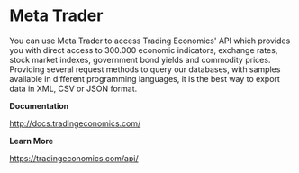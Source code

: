 # Meta Trader

You can use Meta Trader to access Trading Economics' API which provides you with direct access to 300.000 economic indicators, exchange rates, stock market indexes, government bond yields and commodity prices. Providing several request methods to query our databases, with samples available in different programming languages, it is the best way to export data in XML, CSV or JSON format. 


**Documentation**

http://docs.tradingeconomics.com/


**Learn More**

https://tradingeconomics.com/api/
